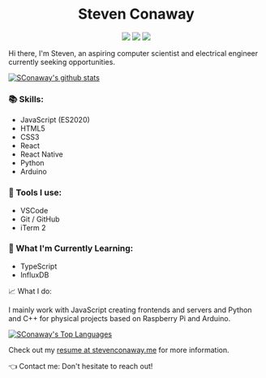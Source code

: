 <h1 align="center">Steven Conaway</h2>
<p align="center">
  <a href="https://stevenconaway.me/"><img src="https://img.shields.io/static/v1?label=me&message=stevenconaway.me&color=blue&logo=&style=flat-square&logoColor=white&link=stevenconaway.me" /></a>
  <a href="https://linkedin.com/in/steven-conaway"><img src="https://img.shields.io/static/v1?label=LinkedIn&message=steven-conaway&color=blue&logo=linkedin&style=flat-square&logoColor=white"" /></a>
  <a href="mailto:sjconaway48@gmail.com"><img src="https://img.shields.io/static/v1?label=Gmail&message=sjconaway48@gmail.com&color=red&logo=gmail&style=flat-square&logoColor=white" /></a>
</p>

Hi there, I'm Steven, an aspiring computer scientist and electrical engineer currently seeking opportunities.

[![SConaway's github stats](https://github-readme-stats.vercel.app/api?username=sconaway&count_private=true&show_icons=true&theme=dark&hide=stars)](https://github.com/sconaway)

### :books: Skills:
- JavaScript (ES2020)
- HTML5
- CSS3
- React
- React Native
- Python
- Arduino

### :wrench: Tools I use: 
- VSCode
- Git / GitHub
- iTerm 2

### :book: What I'm Currently Learning: 
- TypeScript
- InfluxDB

:chart_with_upwards_trend: What I do:

I mainly work with JavaScript creating frontends and servers and Python and C++ for physical projects based on Raspberry Pi and Arduino.

[![SConaway's Top Languages](https://github-readme-stats.vercel.app/api/top-langs?username=sconaway&count_private=true&show_icons=true&theme=dark)](https://github.com/sconaway)

Check out my [resume at stevenconaway.me](https://stevenconaway.me) for more information.

:point_left: Contact me: Don't hesitate to reach out!


